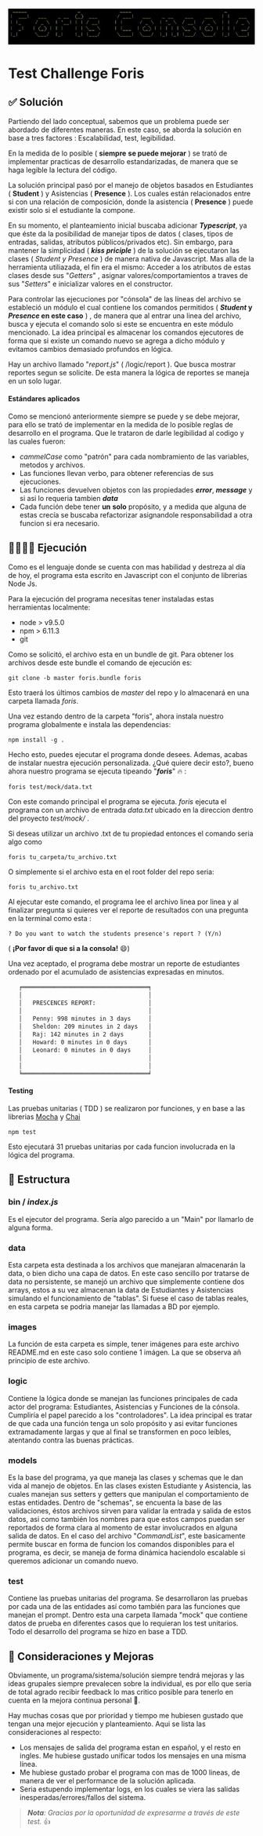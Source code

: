 ![Image Console](./images/console.jpg)

# Test Challenge Foris
## ✅ Solución
Partiendo del lado conceptual, sabemos que un problema puede ser abordado de diferentes maneras. En este caso, se aborda la solución en base a tres factores : Escalabilidad, test, legibilidad.

En la medida de lo posible ( **siempre** **se puede mejorar** ) se trató de implementar practicas de desarrollo estandarizadas, de manera que se haga legible la lectura del código.

La solución principal pasó por el manejo de objetos basados en Estudiantes ( **Student** ) y Asistencias ( **Presence** ). Los cuales están relacionados entre si con una relación de composición, donde la asistencia ( **Presence** ) puede existir solo si el estudiante la compone.

En su momento, el planteamiento inicial buscaba adicionar ***Typescript***, ya que éste da la posibilidad de manejar tipos de datos (  clases, tipos de entradas, salidas, atributos públicos/privados etc). Sin embargo, para mantener la simplicidad ( ***kiss priciple*** ) de la solución se ejecutaron las clases ( *Student y Presence* ) de manera nativa de Javascript. Mas alla de la herramienta utiliazada, el fin era el mismo: Acceder a los atributos de estas clases desde sus "*Getters*" , asignar valores/comportamientos a traves de sus "*Setters*" e inicializar valores en el constructor.

Para controlar las ejecuciones por "cónsola" de las líneas del archivo se estableció un módulo el cual contiene los comandos permitidos ( ***Student* y *Presence* en este caso** ) , de manera que al entrar una linea del archivo, busca y ejecuta el comando solo si este se encuentra en este módulo mencionado. La idea principal es almacenar los comandos ejecutores de forma que si existe un comando nuevo se agrega a dicho módulo y evitamos cambios demasiado profundos en lógica.

Hay un archivo llamado "*report.js*" ( /logic/report ). Que busca mostrar reportes segun se solicite. De esta manera la lógica de reportes se maneja en un solo lugar.

#### Estándares aplicados
Como se mencionó anteriormente siempre se puede y se debe mejorar, para ello se trató de implementar en la medida de lo posible reglas de desarrollo en el programa. Que le trataron de darle legibilidad al codigo y las cuales fueron:

 - *cammelCase* como "patrón" para cada nombramiento de las variables, metodos y archivos.
 - Las funciones llevan verbo, para obtener referencias de sus ejecuciones.
 - Las funciones devuelven objetos con las propiedades ***error***, ***message*** y si asi lo requeria tambien ***data*** 
 - Cada función debe tener **un** **solo** propósito, y a medida que alguna de estas crecía se buscaba refactorizar asignandole responsabilidad a otra funcion si era necesario.
 
## 👩‍💻👨‍💻 Ejecución

Como es el lenguaje donde se cuenta con mas habilidad y destreza al día de hoy, el programa esta escrito en Javascript con el conjunto de librerias Node Js.

Para la ejecución del programa necesitas tener instaladas estas herramientas localmente:
 - node > v9.5.0
 - npm > 6.11.3
 - git

Como se solicitó, el archivo esta en un bundle de git. Para obtener los archivos desde este bundle el comando de ejecución es: 

    git clone -b master foris.bundle foris

Esto traerá los últimos cambios de *master* del repo y lo almacenará en una carpeta llamada *foris*.

Una vez estando dentro de la carpeta "foris", ahora instala nuestro programa globalmente e instala las dependencias:

    npm install -g .

Hecho esto, puedes ejecutar el programa donde desees. Ademas, acabas de instalar nuestra ejecución personalizada. ¿Qué quiere decir esto?, bueno ahora nuestro programa se ejecuta tipeando "***foris***" 🔥 :

    foris test/mock/data.txt

Con este comando principal el programa se ejecuta. *foris* ejecuta el programa con un archivo de entrada *data.txt* ubicado en la direccion dentro del proyecto *test/mock/* .

Si deseas utilizar un archivo .txt de tu propiedad entonces el comando seria algo como 

    foris tu_carpeta/tu_archivo.txt

O simplemente si el archivo esta en el root folder del repo seria:

    foris tu_archivo.txt
 
Al ejecutar este comando, el programa lee el archivo linea por linea y al finalizar pregunta si quieres ver el reporte de resultados con una pregunta en la terminal como esta : 

    ? Do you want to watch the students presence's report ? (Y/n) 

( **¡Por favor di que si a la consola!** 😄)
 
Una vez aceptado, el programa debe mostrar un reporte de estudiantes ordenado por el acumulado de asistencias expresadas en minutos.

```
   ╒════════════════════════════════════╕
   │                                    │
   │   PRESCENCES REPORT:               │
   │                                    │
   │   Penny: 998 minutes in 3 days     │
   │   Sheldon: 209 minutes in 2 days   │
   │   Raj: 142 minutes in 2 days       │ 
   │   Howard: 0 minutes in 0 days      │
   │   Leonard: 0 minutes in 0 days     │
   │                                    │
   │                                    │
   ╘════════════════════════════════════╛
``` 
#### Testing
Las pruebas unitarias ( TDD ) se realizaron por funciones, y en base a las librerias [Mocha](https://mochajs.org/) y [Chai](https://www.chaijs.com/)

    npm test 

Esto ejecutará 31 pruebas unitarias por cada funcion involucrada en la lógica del programa.

## 📁 Estructura

### bin / *index.js*
Es el ejecutor del programa. Sería algo parecido a un "Main" por llamarlo de alguna forma.

### data
Esta carpeta esta destinada a los archivos que manejaran almacenarán la data, o bien dicho una capa de datos. En este caso sencillo por tratarse de data no persistente, se manejó un archivo que simplemente contiene dos arrays, estos a su vez almacenan la data de Estudiantes y Asistencias simulando el funcionamiento de "tablas". Si fuese el caso de tablas reales, en esta carpeta se podria manejar las llamadas a BD por ejemplo.


### images
La función de esta carpeta es simple, tener imágenes para este archivo README.md en este caso solo contiene 1 imágen. La que se observa añ principio de este archivo.

### logic
Contiene la lógica donde se manejan las funciones principales de cada actor del programa: Estudiantes, Asistencias y Funciones de la cónsola. Cumpliría el papel parecido a los "controladores". La idea principal es tratar de que cada una función tenga un solo propósito y asi evitar funciones extramadamente largas y que al final se transformen en poco leíbles, atentando contra las buenas prácticas.

### models
Es la base del programa, ya que maneja las clases y schemas que le dan vida al manejo de objetos. En las clases existen Estudiante y Asistencia, las cuales manejan sus setters y getters que manipulan el comportamiento de estas entidades. Dentro de "schemas", se encuenta la base de las validaciones, éstos archivos sirven para validar la entrada y salida de estos datos, asi como también los nombres para que estos campos puedan ser reportados de forma clara al momento de estar involucrados en alguna salida de datos. En el caso del archivo "*CommandList*", este basicamente permite buscar en forma de funcion los comandos disponibles para el programa, es decir, se maneja de forma dinámica haciendolo escalable si queremos adicionar un comando nuevo.

### test
Contiene las pruebas unitarias del programa. Se desarrollaron las pruebas por cada una de las entidades así como también para las funciones que manejan el prompt. Dentro esta una carpeta llamada "mock" que contiene datos de prueba en diferentes casos que lo requieran los test unitarios. Todo el desarrollo del programa se hizo en base a TDD.

## 🤝 Consideraciones y Mejoras

Obviamente, un programa/sistema/solución siempre tendrá mejoras y las ideas grupales siempre prevalecen sobre la individual, es por ello que seria de total agrado recibir feedback lo mas critico posible para tenerlo en cuenta en la mejora continua personal 💪. 

Hay muchas cosas que por prioridad y tiempo me hubiesen gustado que tengan una mejor ejecución y planteamiento. Aqui se lista las consideraciones al respecto:

 - Los mensajes de salida del programa estan en español, y el resto en ingles. Me hubiese gustado unificar todos los mensajes en una misma línea.
 - Me hubiese gustado probar el programa con mas de 1000 lineas, de manera de ver el performance de la solución aplicada.
 - Seria estupendo implementar logs, en los cuales se viera las salidas inesperadas/errores/fallos del sistema.

> ***Nota**: Gracias por la oportunidad de expresarme a través de este test.* 👍

